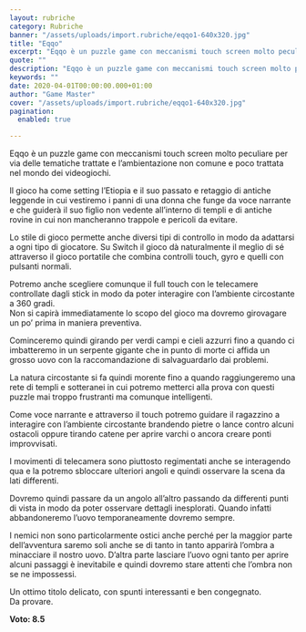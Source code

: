 ```yaml
---
layout: rubriche
category: Rubriche
banner: "/assets/uploads/import.rubriche/eqqo1-640x320.jpg"
title: "Eqqo"
excerpt: "Eqqo è un puzzle game con meccanismi touch screen molto peculiare per via delle tematiche trattate e l’ambientazione non comune e poco trattata nel mondo dei videogiochi. Il gioco ha come setting l’Etiopia e il suo passato e retaggio di antiche leggende in cui vestiremo i panni di una donna che funge da voce narrante [&hellip"
quote: ""
description: "Eqqo è un puzzle game con meccanismi touch screen molto peculiare per via delle tematiche trattate e l’ambientazione non comune e poco trattata nel mondo dei videogiochi. Il gioco ha come setting l’Etiopia e il suo passato e retaggio di antiche leggende in cui vestiremo i panni di una donna che funge da voce narrante [&hellip"
keywords: ""
date: 2020-04-01T00:00:00.000+01:00
author: "Game Master"
cover: "/assets/uploads/import.rubriche/eqqo1-640x320.jpg"
pagination:
  enabled: true

---
```


Eqqo è un puzzle game con meccanismi touch screen molto peculiare per via delle tematiche trattate e l’ambientazione non comune e poco trattata nel mondo dei videogiochi.

Il gioco ha come setting l’Etiopia e il suo passato e retaggio di antiche leggende in cui vestiremo i panni di una donna che funge da voce narrante e che guiderà il suo figlio non vedente all’interno di templi e di antiche rovine in cui non mancheranno trappole e pericoli da evitare.

Lo stile di gioco permette anche diversi tipi di controllo in modo da adattarsi a ogni tipo di giocatore. Su Switch il gioco dà naturalmente il meglio di sé attraverso il gioco portatile che combina controlli touch, gyro e quelli con pulsanti normali.

Potremo anche scegliere comunque il full touch con le telecamere controllate dagli stick in modo da poter interagire con l’ambiente circostante a 360 gradi.  
Non si capirà immediatamente lo scopo del gioco ma dovremo girovagare un po’ prima in maniera preventiva.

Cominceremo quindi girando per verdi campi e cieli azzurri fino a quando ci imbatteremo in un serpente gigante che in punto di morte ci affida un grosso uovo con la raccomandazione di salvaguardarlo dai problemi.

La natura circostante si fa quindi morente fino a quando raggiungeremo una rete di templi e sotteranei in cui potremo metterci alla prova con questi puzzle mai troppo frustranti ma comunque intelligenti.

Come voce narrante e attraverso il touch potremo guidare il ragazzino a interagire con l’ambiente circostante brandendo pietre o lance contro alcuni ostacoli oppure tirando catene per aprire varchi o ancora creare ponti improvvisati.

I movimenti di telecamera sono piuttosto regimentati anche se interagendo qua e la potremo sbloccare ulteriori angoli e quindi osservare la scena da lati differenti.

Dovremo quindi passare da un angolo all’altro passando da differenti punti di vista in modo da poter osservare dettagli inesplorati. Quando infatti abbandoneremo l’uovo temporaneamente dovremo sempre.

I nemici non sono particolarmente ostici anche perché per la maggior parte dell’avventura saremo soli anche se di tanto in tanto apparirà l’ombra a minacciare il nostro uovo. D’altra parte lasciare l’uovo ogni tanto per aprire alcuni passaggi è inevitabile e quindi dovremo stare attenti che l’ombra non se ne impossessi.

Un ottimo titolo delicato, con spunti interessanti e ben congegnato.  
Da provare.

**Voto: 8.5**